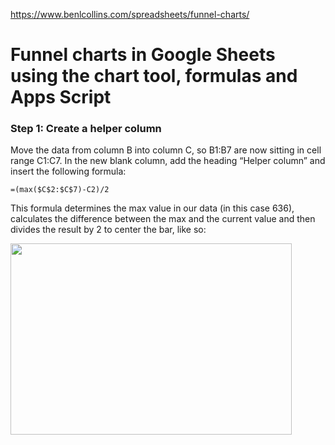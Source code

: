 https://www.benlcollins.com/spreadsheets/funnel-charts/

# Funnel charts in Google Sheets using the chart tool, formulas and Apps Script

### Step 1: Create a helper column

Move the data from column B into column C, so B1:B7 are now sitting in cell range C1:C7. 
In the new blank column, add the heading “Helper column” and insert the following formula:

```
=(max($C$2:$C$7)-C2)/2
```

This formula determines the max value in our data (in this case 636), 
calculates the difference between the max and the current value and then divides the result by 2 to center the bar, like so:

<img src="https://www.benlcollins.com/wp-content/uploads/2016/12/data_helper.jpg" width="450" height="306">


